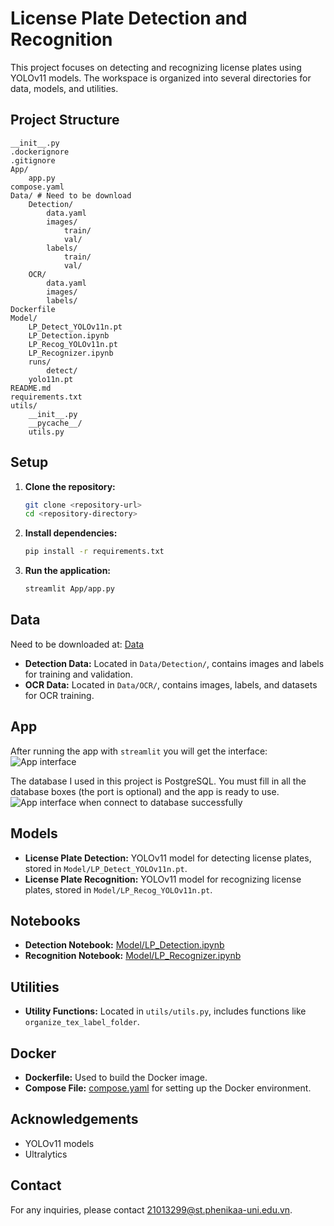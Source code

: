 # License Plate Detection and Recognition

This project focuses on detecting and recognizing license plates using YOLOv11 models. The workspace is organized into several directories for data, models, and utilities.

## Project Structure
```
__init__.py
.dockerignore
.gitignore
App/
    app.py
compose.yaml
Data/ # Need to be download
    Detection/
        data.yaml
        images/
            train/
            val/
        labels/
            train/
            val/
    OCR/
        data.yaml
        images/
        labels/
Dockerfile
Model/
    LP_Detect_YOLOv11n.pt
    LP_Detection.ipynb
    LP_Recog_YOLOv11n.pt
    LP_Recognizer.ipynb
    runs/
        detect/
    yolo11n.pt
README.md
requirements.txt
utils/
    __init__.py
    __pycache__/
    utils.py
```

## Setup

1. **Clone the repository:**
    ```sh
    git clone <repository-url>
    cd <repository-directory>
    ```

2. **Install dependencies:**
    ```sh
    pip install -r requirements.txt
    ```

3. **Run the application:**
    ```sh
    streamlit App/app.py
    ```

## Data
Need to be downloaded at: [Data](https://drive.google.com/drive/folders/1OZnFA6JCeAE4eX7U6wXTecnWLpfeZpj-?usp=sharing)
- **Detection Data:** Located in `Data/Detection/`, contains images and labels for training and validation.
- **OCR Data:** Located in `Data/OCR/`, contains images, labels, and datasets for OCR training.

## App
After running the app with ```streamlit``` you will get the interface:
![App interface](https://github.com/user-attachments/assets/a455cd77-678a-42da-9c2d-e5d48c7faecf)

The database I used in this project is PostgreSQL. 
You must fill in all the database boxes (the port is optional) and the app is ready to use.
![App interface when connect to database successfully](https://github.com/user-attachments/assets/7ab14a9e-d0d3-47d0-9f5e-1d891c140e93)





## Models

- **License Plate Detection:** YOLOv11 model for detecting license plates, stored in `Model/LP_Detect_YOLOv11n.pt`.
- **License Plate Recognition:** YOLOv11 model for recognizing license plates, stored in `Model/LP_Recog_YOLOv11n.pt`.

## Notebooks

- **Detection Notebook:** [Model/LP_Detection.ipynb](Model/LP_Detection.ipynb)
- **Recognition Notebook:** [Model/LP_Recognizer.ipynb](Model/LP_Recognizer.ipynb)

## Utilities

- **Utility Functions:** Located in `utils/utils.py`, includes functions like `organize_tex_label_folder`.

## Docker

- **Dockerfile:** Used to build the Docker image.
- **Compose File:** [compose.yaml](compose.yaml) for setting up the Docker environment.

## Acknowledgements

- YOLOv11 models
- Ultralytics

## Contact

For any inquiries, please contact [21013299@st.phenikaa-uni.edu.vn](mailto:21013299@st.phenikaa-uni.edu.vn).
